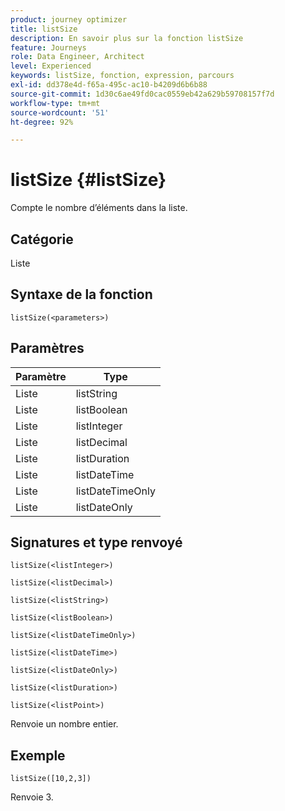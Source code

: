 ```yaml
---
product: journey optimizer
title: listSize
description: En savoir plus sur la fonction listSize
feature: Journeys
role: Data Engineer, Architect
level: Experienced
keywords: listSize, fonction, expression, parcours
exl-id: dd378e4d-f65a-495c-ac10-b4209d6b6b88
source-git-commit: 1d30c6ae49fd0cac0559eb42a629b59708157f7d
workflow-type: tm+mt
source-wordcount: '51'
ht-degree: 92%

---
```


# listSize {#listSize}

Compte le nombre d’éléments dans la liste.

## Catégorie

Liste

## Syntaxe de la fonction

`listSize(<parameters>)`

## Paramètres

| Paramètre | Type |
|-----------|------------------|
| Liste | listString |
| Liste | listBoolean |
| Liste | listInteger |
| Liste | listDecimal |
| Liste | listDuration |
| Liste | listDateTime |
| Liste | listDateTimeOnly |
| Liste | listDateOnly |

## Signatures et type renvoyé

`listSize(<listInteger>)`

`listSize(<listDecimal>)`

`listSize(<listString>)`

`listSize(<listBoolean>)`

`listSize(<listDateTimeOnly>)`

`listSize(<listDateTime>)`

`listSize(<listDateOnly>)`

`listSize(<listDuration>)`

`listSize(<listPoint>)`

Renvoie un nombre entier.

## Exemple

`listSize([10,2,3])`

Renvoie 3.
